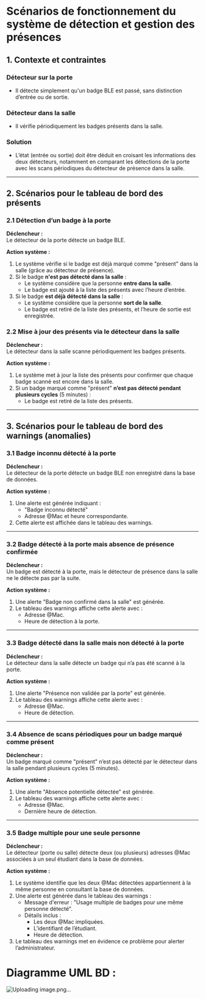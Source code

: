# Scénarios de fonctionnement du système de détection et gestion des présences

## 1. Contexte et contraintes
### Détecteur sur la porte
- Il détecte simplement qu'un badge BLE est passé, sans distinction d’entrée ou de sortie.

### Détecteur dans la salle
- Il vérifie périodiquement les badges présents dans la salle.

### Solution
- L’état (entrée ou sortie) doit être déduit en croisant les informations des deux détecteurs, notamment en comparant les détections de la porte avec les scans périodiques du détecteur de présence dans la salle.

---

## 2. Scénarios pour le tableau de bord des présents

### 2.1 Détection d’un badge à la porte
**Déclencheur :**  
Le détecteur de la porte détecte un badge BLE.

**Action système :**  
1. Le système vérifie si le badge est déjà marqué comme "présent" dans la salle (grâce au détecteur de présence).
2. Si le badge **n'est pas détecté dans la salle** :
   - Le système considère que la personne **entre dans la salle**.
   - Le badge est ajouté à la liste des présents avec l’heure d’entrée.
3. Si le badge **est déjà détecté dans la salle** :
   - Le système considère que la personne **sort de la salle**.
   - Le badge est retiré de la liste des présents, et l’heure de sortie est enregistrée.

### 2.2 Mise à jour des présents via le détecteur dans la salle
**Déclencheur :**  
Le détecteur dans la salle scanne périodiquement les badges présents.

**Action système :**  
1. Le système met à jour la liste des présents pour confirmer que chaque badge scanné est encore dans la salle.
2. Si un badge marqué comme "présent" **n’est pas détecté pendant plusieurs cycles** (5 minutes) :
   - Le badge est retiré de la liste des présents.

---

## 3. Scénarios pour le tableau de bord des warnings (anomalies)

### 3.1 Badge inconnu détecté à la porte
**Déclencheur :**  
Le détecteur de la porte détecte un badge BLE non enregistré dans la base de données.

**Action système :**  
1. Une alerte est générée indiquant :  
   - "Badge inconnu détecté"  
   - Adresse @Mac et heure correspondante.
2. Cette alerte est affichée dans le tableau des warnings.

---

### 3.2 Badge détecté à la porte mais absence de présence confirmée
**Déclencheur :**  
Un badge est détecté à la porte, mais le détecteur de présence dans la salle ne le détecte pas par la suite.

**Action système :**  
1. Une alerte "Badge non confirmé dans la salle" est générée.
2. Le tableau des warnings affiche cette alerte avec :  
   - Adresse @Mac.  
   - Heure de détection à la porte.

---

### 3.3 Badge détecté dans la salle mais non détecté à la porte
**Déclencheur :**  
Le détecteur dans la salle détecte un badge qui n’a pas été scanné à la porte.

**Action système :**  
1. Une alerte "Présence non validée par la porte" est générée.
2. Le tableau des warnings affiche cette alerte avec :  
   - Adresse @Mac.  
   - Heure de détection.

---

### 3.4 Absence de scans périodiques pour un badge marqué comme présent
**Déclencheur :**  
Un badge marqué comme "présent" n’est pas détecté par le détecteur dans la salle pendant plusieurs cycles (5 minutes).

**Action système :**  
1. Une alerte "Absence potentielle détectée" est générée.
2. Le tableau des warnings affiche cette alerte avec :  
   - Adresse @Mac.  
   - Dernière heure de détection.

---

### 3.5 Badge multiple pour une seule personne
**Déclencheur :**  
Le détecteur (porte ou salle) détecte deux (ou plusieurs) adresses @Mac associées à un seul étudiant dans la base de données.

**Action système :**  
1. Le système identifie que les deux @Mac détectées appartiennent à la même personne en consultant la base de données.
2. Une alerte est générée dans le tableau des warnings :  
   - Message d'erreur : "Usage multiple de badges pour une même personne détecté".
   - Détails inclus :  
     - Les deux @Mac impliquées.  
     - L’identifiant de l’étudiant.  
     - Heure de détection.
3. Le tableau des warnings met en évidence ce problème pour alerter l’administrateur.

# Diagramme UML BD :
![Uploading image.png…]()

